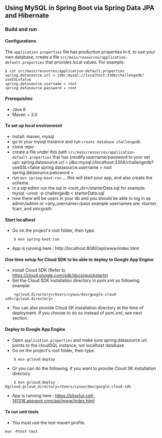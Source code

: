 ## Using MySQL in Spring Boot via Spring Data JPA and Hibernate

### Build and run

#### Configurations

The `application.properties` file has production properties in it, to use your own database, 
create a file `src/main/resources/application-default.properties` that provides local values.
For example:
```
$ cat src/main/resources/application-default.properties
spring.datasource.url = jdbc:mysql://localhost:3306/challengedb?useSSL=false
spring.datasource.username = root
spring.datasource.password = root
```

#### Prerequisites

- Java 8
- Maven > 3.0


#### To set up local environment

- install: maven, mysql
- go to your mysql instance and run ```create database challengedb```
- clone repo 
- create a file under this path ```src/main/resources/application-default.properties``` that has (modify username/password to your set up):
spring.datasource.url = jdbc:mysql://localhost:3306/challengedb?useSSL=false
spring.datasource.username = root
spring.datasource.password =
- run ```mvn spring-boot:run```  ... this will start your app, and also create the schema
- in a sql editor run the sql in <root_dir>/starterData.sql 
 for example: mysql -uroot -p challengedb <  starterData.sql 
- now there will be users in your db and you should be able to log in as admin/admin or <any_username>/pass
example usernames are: nturner, fcarr, and smcgrath


#### Start localhost

* Go on the project's root folder, then type:
```
    $ mvn spring-boot:run
```
* App is running here : http://localhost:8080/api/www/index.html

#### One time setup for Cloud SDK to be able to deploy to Google App Engine
* Install Cloud SDK (Refer to https://cloud.google.com/sdk/docs/quickstarts)
* Set the Cloud SDK installation directory in pom.xml as following example:
```
    <gcloud.directory>/Users/cyoun/dev/google-cloud-sdk</gcloud.directory>
```
* You can also provide Cloud SK installation directory at the time of deployment. If you choose to do so instead of pom.xml, see next section.

#### Deploy to Google App Engine

* Open `application.properties` and make sure spring.datasource.url points to the cloudSQL instance, not localhost database
* Go on the project's root folder, then type:
```
    $ mvn gcloud:deploy
```
* Or you can do the following, if you want to provide Cloud SK installation directory
```
    $ mvn gcloud:deploy -Dgcloud.gcloud_directory=/Users/cyoun/dev/google-cloud-sdk
```

* App is running here : https://blissful-cell-141318.appspot.com/api/www/index.html

#### To run unit tests

* You must use the test maven profile.
```
mvn -Ptest test
```
